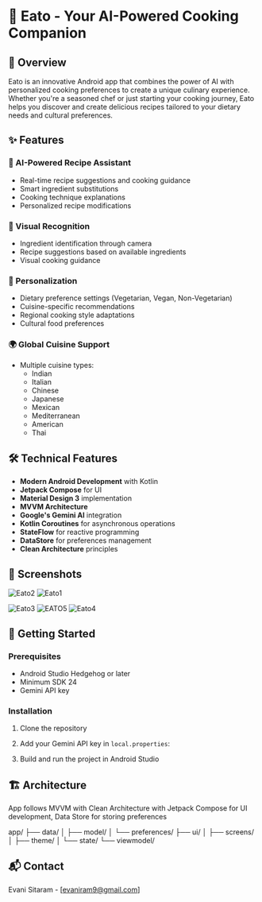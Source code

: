 # 🍳 Eato - Your AI-Powered Cooking Companion

## 🌟 Overview

Eato is an innovative Android app that combines the power of AI with personalized cooking preferences to create a unique culinary experience. Whether you're a seasoned chef or just starting your cooking journey, Eato helps you discover and create delicious recipes tailored to your dietary needs and cultural preferences.

## ✨ Features

### 🤖 AI-Powered Recipe Assistant
- Real-time recipe suggestions and cooking guidance
- Smart ingredient substitutions
- Cooking technique explanations
- Personalized recipe modifications

### 📸 Visual Recognition
- Ingredient identification through camera
- Recipe suggestions based on available ingredients
- Visual cooking guidance

### 🎯 Personalization
- Dietary preference settings (Vegetarian, Vegan, Non-Vegetarian)
- Cuisine-specific recommendations
- Regional cooking style adaptations
- Cultural food preferences

### 🌍 Global Cuisine Support
- Multiple cuisine types:
  - Indian
  - Italian
  - Chinese
  - Japanese
  - Mexican
  - Mediterranean
  - American
  - Thai

## 🛠 Technical Features

- **Modern Android Development** with Kotlin
- **Jetpack Compose** for UI
- **Material Design 3** implementation
- **MVVM Architecture**
- **Google's Gemini AI** integration
- **Kotlin Coroutines** for asynchronous operations
- **StateFlow** for reactive programming
- **DataStore** for preferences management
- **Clean Architecture** principles

## 📱 Screenshots
![Eato2](https://github.com/user-attachments/assets/01b6080c-3da0-43fb-928a-db2026bc4503)
![Eato1](https://github.com/user-attachments/assets/7e878c30-e8cd-4b55-9be3-a08e9f200dfb)

![Eato3](https://github.com/user-attachments/assets/58c33788-3d82-4d03-8b12-0704ae7c153f)
![EATO5](https://github.com/user-attachments/assets/48d75010-01df-4fe2-befa-deb2452de54c)
![Eato4](https://github.com/user-attachments/assets/64ecba86-089f-4c83-bc89-4d4065c19256)


## 🚀 Getting Started

### Prerequisites
- Android Studio Hedgehog or later
- Minimum SDK 24
- Gemini API key

### Installation
1. Clone the repository
2. Add your Gemini API key in `local.properties`:
   
3. Build and run the project in Android Studio

## 🏗 Architecture
App follows MVVM with Clean Architecture with Jetpack Compose for UI development, Data Store for storing preferences

app/
├── data/
│ ├── model/
│ └── preferences/
├── ui/
│ ├── screens/
│ ├── theme/
│ └── state/
└── viewmodel/

## 📬 Contact

Evani Sitaram - [evaniram9@gmail.com]
